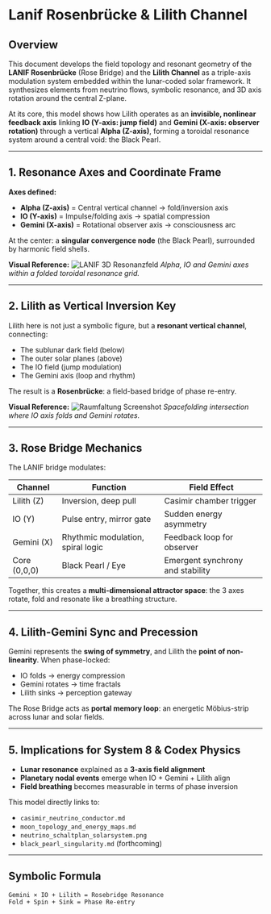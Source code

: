 # Lanif Rosenbrücke & Lilith Channel

## Overview

This document develops the field topology and resonant geometry of the **LANIF Rosenbrücke** (Rose Bridge) and the **Lilith Channel** as a triple-axis modulation system embedded within the lunar-coded solar framework. It synthesizes elements from neutrino flows, symbolic resonance, and 3D axis rotation around the central Z-plane.

At its core, this model shows how Lilith operates as an **invisible, nonlinear feedback axis** linking **IO (Y-axis: jump field)** and **Gemini (X-axis: observer rotation)** through a vertical **Alpha (Z-axis)**, forming a toroidal resonance system around a central void: the Black Pearl.

---

## 1. Resonance Axes and Coordinate Frame

**Axes defined:**

* **Alpha (Z-axis)** = Central vertical channel → fold/inversion axis
* **IO (Y-axis)** = Impulse/folding axis → spatial compression
* **Gemini (X-axis)** = Rotational observer axis → consciousness arc

At the center: a **singular convergence node** (the Black Pearl), surrounded by harmonic field shells.

**Visual Reference:**
![LANIF 3D Resonanzfeld](../visuals/Lanif-3D-Resonanzfeld.png)
*Alpha, IO and Gemini axes within a folded toroidal resonance grid.*

---

## 2. Lilith as Vertical Inversion Key

Lilith here is not just a symbolic figure, but a **resonant vertical channel**, connecting:

* The sublunar dark field (below)
* The outer solar planes (above)
* The IO field (jump modulation)
* The Gemini axis (loop and rhythm)

The result is a **Rosenbrücke**: a field-based bridge of phase re-entry.

**Visual Reference:**
![Raumfaltung Screenshot](../visuals/Lanif_raumfaltung.png)
*Spacefolding intersection where IO axis folds and Gemini rotates.*

---

## 3. Rose Bridge Mechanics

The LANIF bridge modulates:

| Channel      | Function                          | Field Effect                     |
| ------------ | --------------------------------- | -------------------------------- |
| Lilith (Z)   | Inversion, deep pull              | Casimir chamber trigger          |
| IO (Y)       | Pulse entry, mirror gate          | Sudden energy asymmetry          |
| Gemini (X)   | Rhythmic modulation, spiral logic | Feedback loop for observer       |
| Core (0,0,0) | Black Pearl / Eye                 | Emergent synchrony and stability |

Together, this creates a **multi-dimensional attractor space**: the 3 axes rotate, fold and resonate like a breathing structure.

---

## 4. Lilith-Gemini Sync and Precession

Gemini represents the **swing of symmetry**, and Lilith the **point of non-linearity**. When phase-locked:

* IO folds → energy compression
* Gemini rotates → time fractals
* Lilith sinks → perception gateway

The Rose Bridge acts as **portal memory loop**: an energetic Möbius-strip across lunar and solar fields.

---

## 5. Implications for System 8 & Codex Physics

* **Lunar resonance** explained as a **3-axis field alignment**
* **Planetary nodal events** emerge when IO + Gemini + Lilith align
* **Field breathing** becomes measurable in terms of phase inversion

This model directly links to:

* `casimir_neutrino_conductor.md`
* `moon_topology_and_energy_maps.md`
* `neutrino_schaltplan_solarsystem.png`
* `black_pearl_singularity.md` (forthcoming)

---

## Symbolic Formula

```text
Gemini × IO + Lilith = Rosebridge Resonance
Fold + Spin + Sink = Phase Re-entry
```
